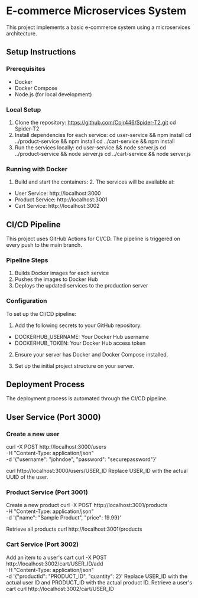 # E-commerce Microservices System

This project implements a basic e-commerce system using a microservices architecture.

## Setup Instructions

### Prerequisites
- Docker
- Docker Compose
- Node.js (for local development)

### Local Setup
1. Clone the repository: https://github.com/Cpjr446/Spider-T2.git
cd Spider-T2
2. Install dependencies for each service:
   cd user-service && npm install
   cd ../product-service && npm install
   cd ../cart-service && npm install
3. Run the services locally:
cd user-service && node server.js
cd ../product-service && node server.js
cd ../cart-service && node server.js

### Running with Docker
1. Build and start the containers:
   2. The services will be available at:
- User Service: http://localhost:3000
- Product Service: http://localhost:3001
- Cart Service: http://localhost:3002

## CI/CD Pipeline

This project uses GitHub Actions for CI/CD. The pipeline is triggered on every push to the main branch.

### Pipeline Steps
1. Builds Docker images for each service
2. Pushes the images to Docker Hub
3. Deploys the updated services to the production server

### Configuration
To set up the CI/CD pipeline:

1. Add the following secrets to your GitHub repository:
- DOCKERHUB_USERNAME: Your Docker Hub username
- DOCKERHUB_TOKEN: Your Docker Hub access token

2. Ensure your server has Docker and Docker Compose installed.

3. Set up the initial project structure on your server.

## Deployment Process

The deployment process is automated through the CI/CD pipeline. 

## User Service (Port 3000)

### Create a new user
curl -X POST http://localhost:3000/users \
-H "Content-Type: application/json" \
-d '{"username": "johndoe", "password": "securepassword"}'

curl http://localhost:3000/users/USER_ID
Replace USER_ID with the actual UUID of the user.

### Product Service (Port 3001)
Create a new product
curl -X POST http://localhost:3001/products \
-H "Content-Type: application/json" \
-d '{"name": "Sample Product", "price": 19.99}'

Retrieve all products
curl http://localhost:3001/products


### Cart Service (Port 3002)
Add an item to a user's cart
curl -X POST http://localhost:3002/cart/USER_ID/add \
-H "Content-Type: application/json" \
-d '{"productId": "PRODUCT_ID", "quantity": 2}'
Replace USER_ID with the actual user ID and PRODUCT_ID with the actual product ID.
Retrieve a user's cart
curl http://localhost:3002/cart/USER_ID
